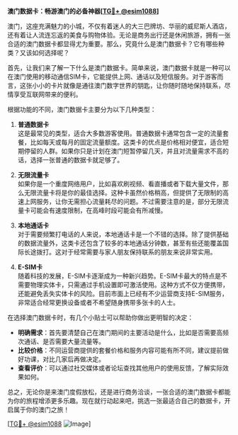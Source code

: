 **澳门数据卡：畅游澳门的必备神器[[TG💪+ @esim1088](https://t.me/s/esim1088)]**

澳门，这座充满魅力的小城，不仅有着迷人的大三巴牌坊、华丽的威尼斯人酒店，还有着让人流连忘返的美食与购物体验。无论是商务出行还是休闲旅游，拥有一张合适的澳门数据卡都显得尤为重要。那么，究竟什么是澳门数据卡？它有哪些种类？又该如何选择呢？

首先，让我们来了解一下什么是澳门数据卡。简单来说，澳门数据卡就是一种可以在澳门使用的移动通信SIM卡，它能提供上网、通话以及短信服务。对于游客而言，这张小小的卡片就像是通往澳门数字世界的钥匙，让你随时随地保持联系，尽情享受互联网带来的便利。

根据功能的不同，澳门数据卡主要分为以下几种类型：

1. **普通数据卡**  
   这是最常见的类型，适合大多数游客使用。普通数据卡通常包含一定的流量套餐，比如每天或每月的固定流量额度。这类卡的优点是价格相对便宜，适合短期停留的人群。如果你只是计划在澳门短暂停留几天，并且对流量需求不高的话，选择一张普通的数据卡就足够了。

2. **无限流量卡**  
   如果你是一个重度网络用户，比如喜欢刷视频、看直播或者下载大量文件，那么无限流量卡将是你的最佳选择。这种卡虽然价格稍高，但提供了无限制的高速上网服务，让你无需担心流量耗尽的问题。不过需要注意的是，部分无限流量卡可能会有速度限制，在高峰时段可能会有所减慢。

3. **本地通话卡**  
   对于需要频繁打电话的人来说，本地通话卡是一个不错的选择。除了提供基础的数据流量外，这类卡还包含了较多的本地通话分钟数，甚至有些还能覆盖国际长途拨打。这对于经常需要与家人朋友保持联系的朋友来说非常实用。

4. **E-SIM卡**  
   随着科技的发展，E-SIM卡逐渐成为一种新兴趋势。E-SIM卡最大的特点是不需要物理实体卡，只需通过手机设置即可激活使用。这种方式不仅方便携带，还能避免丢失实体卡的风险。目前市面上已经有不少运营商支持E-SIM服务，非常适合经常更换设备或者不希望随身携带多张卡的人士。

在选择澳门数据卡时，有几个小贴士可以帮助你做出更明智的决定：
- **明确需求**：首先要清楚自己在澳门期间的主要活动是什么，比如是否需要高频次通话、是否需要大量流量等。
- **比较价格**：不同运营商提供的套餐价格和服务内容可能有所不同，建议提前做好功课，对比几家后再做决定。
- **查看评价**：可以通过社交媒体或者论坛查找其他用户的使用反馈，了解实际效果如何。

总之，无论你是来澳门度假放松，还是进行商务洽谈，一张合适的澳门数据卡都能为你的旅程增添更多乐趣。现在就行动起来吧，挑选一张最适合自己的数据卡，开启属于你的澳门之旅！

[[TG💪+ @esim1088](https://t.me/s/esim1088) ![Image](https://i.postimg.cc/4NQfJmqS/Snipaste-2025-05-13-00-14-12.png)]